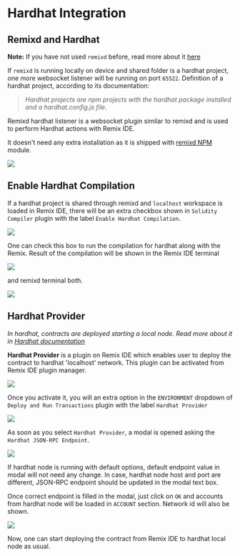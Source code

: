 Hardhat Integration
============

Remixd and Hardhat
------------------

**Note:** If you have not used `remixd` before, read more about it [here](./remixd.html)

If `remixd` is running locally on device and shared folder is a hardhat project, one more websocket listener will be running on port `65522`. Definition of a hardhat project, according to its documentation:

> _Hardhat projects are npm projects with the hardhat package installed and a hardhat.config.js file._

Remixd hardhat listener is a websocket plugin similar to remixd and is used to perform Hardhat actions with Remix IDE. 

It doesn't need any extra installation as it is shipped with [remixd NPM](https://www.npmjs.com/package/@remix-project/remixd) module.

![](images/a-hardhat-remixd.png)

Enable Hardhat Compilation
------------------

If a hardhat project is shared through remixd and `localhost` workspace is loaded in Remix IDE, there will be an extra checkbox shown in `Solidity Compiler` plugin with the label `Enable Hardhat Compilation`.

![](images/a-hardhat-compilation.png)

One can check this box to run the compilation for hardhat along with the Remix. Result of the compilation will be shown in the Remix IDE terminal 

![](images/a-hardhat-compilation-success.png)

and remixd terminal both.

![](images/a-hardhat-compilation-success-remixd.png)

Hardhat Provider
------------------

_In hardhat, contracts are deployed starting a local node. Read more about it in [Hardhat documentation](https://hardhat.org/getting-started/#connecting-a-wallet-or-dapp-to-hardhat-network)_

**Hardhat Provider** is a plugin on Remix IDE which enables user to deploy the contract to hardhat 'localhost' network. This plugin can be activated from Remix IDE plugin manager.

![](images/a-hardhat-provider.png)

Once you activate it, you will an extra option in the `ENVIRONMENT` dropdown of `Deploy and Run Transactions` plugin with the label `Hardhat Provider`

![](images/a-hardhat-provider-dropdown.png)

As soon as you select `Hardhat Provider`, a modal is opened asking the `Hardhat JSON-RPC Endpoint`.

![](images/a-hardhat-provider-modal.png)

If hardhat node is running with default options, default endpoint value in modal will not need any change. In case, hardhat node host and port are different, JSON-RPC endpoint should be updated in the modal text box.

Once correct endpoint is filled in the modal, just click on `OK` and accounts from hardhat node will be loaded in `ACCOUNT` section. Network id will also be shown.

![](images/a-hardhat-provider-connected.png)

Now, one can start deploying the contract from Remix IDE to hardhat local node as usual.






